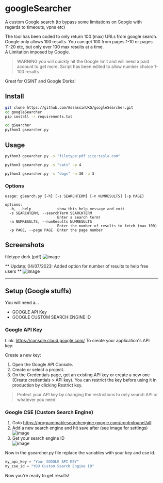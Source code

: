 # googleSearcher
A custom Google search (to bypass some limitations on Google with regards to timeouts, vpns etc)

The tool has been coded to only return 100 (max) URLs from google search. Google only allows 100 results. You can get 100 from pages 1-10 or pages 11-20 etc, but only ever 100 max results at a time.  
A Limitation imposed by Google. 

> WARNING you will quickly hit the Google limit and will need a paid account to get more. 
> Script has been edited to allow number choice 1-100 results

Great for OSINT and Google Dorks!

## Install

```bash
git clone https://github.com/AssassinUKG/googleSearcher.git
cd googleSearcher
pip install -r requirements.txt

cd gSearcher
python3 gsearcher.py
```

## Usage

```bash
python3 gsearcher.py -s "filetype:pdf site:tesla.com"
```

```bash
python3 gsearcher.py -s "cats" -p 4 
```

```bash
python3 gsearcher.py -s "dogs" -n 30 -p 3
```

### Options

```
usage: gSearch.py [-h] [-s SEARCHTERM] [-n NUMRESULTS] [-p PAGE]

options:
  -h, --help            show this help message and exit
  -s SEARCHTERM, --searchTerm SEARCHTERM
                        Enter a search term!
  -n NUMRESULTS, --numResults NUMRESULTS
                        Enter the number of results to fetch (max 100)
  -p PAGE, --page PAGE  Enter the page number
```


## Screenshots

filetype dork (pdf)
![image](https://github.com/AssassinUKG/googleSearcher/assets/5285547/e9f3bce8-3481-4a6f-82e6-3401ae72b463)

** Update: 04/07/2023: Added option for number of results to help free users **
![image](https://github.com/AssassinUKG/googleSearcher/assets/5285547/76534204-3b00-41f8-8a82-4f864b6d57f8)


---

## Setup (Google stuffs)

You will need a...

* GOOGLE API Key
* GOOGLE CUSTOM SEARCH ENGINE ID

### Google API Key

Link: https://console.cloud.google.com/
To create your application's API key:

Create a new key:

1. Open the Google API Console.
2. Create or select a project.
3. On the Credentials page, get an existing API key or create a new one (Create credentials > API key). You can restrict the key before using it in production by clicking Restrict key.
> Protect your API key by changing the restrictions to only search API or whatever you need.

### Google CSE (Custom Search Engine)

1. Goto https://programmablesearchengine.google.com/controlpanel/all
2. Add a new search engine and hit save after (see image for settings) 
![image](https://github.com/AssassinUKG/googleSearcher/assets/5285547/86a3dda2-b104-4741-bad3-dc6659084e9a)
3. Get your search engine ID  
![image](https://github.com/AssassinUKG/googleSearcher/assets/5285547/cb664dc2-eb03-417d-8dd3-d3f721f7d9e0)

Now in the gsearcher.py file replace the variables with your key and cse id. 

```python
my_api_key = "Your GOOGLE API KEY"
my_cse_id = "YOU Custom Search Engine ID"
```

Now you're ready to get results! 

